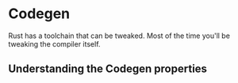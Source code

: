 # Codegen

Rust has a toolchain that can be tweaked. Most of the time you'll be tweaking the compiler itself.  


## Understanding the Codegen properties 
